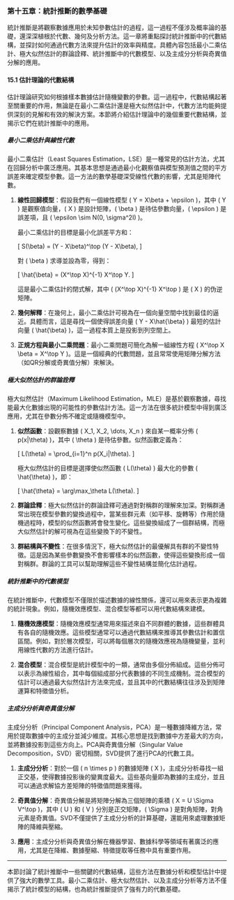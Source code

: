 ### 第十五章：統計推斷的數學基礎

統計推斷是將觀察數據應用於未知參數估計的過程，這一過程不僅涉及概率論的基礎，還深深植根於代數、幾何及分析方法。這一章將重點探討統計推斷中的代數結構，並探討如何通過代數方法來提升估計的效率與精度。具體內容包括最小二乘估計、極大似然估計的群論詮釋、統計推斷中的代數模型、以及主成分分析與奇異值分解的應用。

#### 15.1 估計理論的代數結構

估計理論研究如何根據樣本數據估計隨機變數的參數。這一過程中，代數結構起著至關重要的作用，無論是在最小二乘估計還是極大似然估計中，代數方法均能夠提供深刻的見解和有效的解決方案。本節將介紹估計理論中的幾個重要代數結構，並揭示它們在統計推斷中的應用。

##### 最小二乘估計與線性代數

最小二乘估計（Least Squares Estimation，LSE）是一種常見的估計方法，尤其在回歸分析中廣泛應用。其基本思想是通過最小化觀察值與模型預測值之間的平方誤差來確定模型參數。這一方法的數學基礎深受線性代數的影響，尤其是矩陣代數。

1. **線性回歸模型**：假設我們有一個線性模型 \( Y = X\beta + \epsilon \)，其中 \( Y \) 是觀察值向量，\( X \) 是設計矩陣，\( \beta \) 是待估參數向量，\( \epsilon \) 是誤差項，且 \( \epsilon \sim N(0, \sigma^2I) \)。
   
   最小二乘估計的目標是最小化誤差平方和：
   
   \[
   S(\beta) = (Y - X\beta)^\top (Y - X\beta),
   \]
   
   對 \( \beta \) 求導並設為零，得到：
   
   \[
   \hat{\beta} = (X^\top X)^{-1} X^\top Y.
   \]
   
   這是最小二乘估計的閉式解，其中 \( (X^\top X)^{-1} X^\top \) 是 \( X \) 的伪逆矩陣。

2. **幾何解釋**：在幾何上，最小二乘估計可視為在一個向量空間中找到最佳的逼近。具體而言，這是尋找一個使得誤差向量 \( Y - X\hat{\beta} \) 最短的估計向量 \( \hat{\beta} \)，這一過程本質上是投影到列空間上。

3. **正規方程與最小二乘問題**：最小二乘問題可簡化為解一組線性方程 \( X^\top X \beta = X^\top Y \)。這是一個經典的代數問題，並且常常使用矩陣分解方法（如QR分解或奇異值分解）來解決。

##### 極大似然估計的群論詮釋

極大似然估計（Maximum Likelihood Estimation，MLE）是基於觀察數據，尋找能最大化數據出現的可能性的參數估計方法。這一方法在很多統計模型中得到廣泛應用，尤其在參數分佈不確定或隨機模型中。

1. **似然函數**：設觀察數據 \( X_1, X_2, \dots, X_n \) 來自某一概率分佈 \( p(x|\theta) \)，其中 \( \theta \) 是待估參數。似然函數定義為：
   
   \[
   L(\theta) = \prod_{i=1}^n p(X_i|\theta).
   \]
   
   極大似然估計的目標是選擇使似然函數 \( L(\theta) \) 最大化的參數 \( \hat{\theta} \)，即：
   
   \[
   \hat{\theta} = \arg\max_\theta L(\theta).
   \]

2. **群論詮釋**：極大似然估計的群論詮釋可通過對對稱群的理解來加深。對稱群通常出現在模型參數的變換過程中，當某些群元素（如平移、旋轉等）作用於隨機過程時，模型的似然函數將會發生變化。這些變換組成了一個群結構，而極大似然估計的解可視為在這些變換下的不變性。

3. **群結構與不變性**：在很多情況下，極大似然估計的最優解具有群的不變性特徵。這是因為某些參數變換不會影響樣本的似然函數，使得這些變換形成一個對稱群。群論的工具可以幫助理解這些不變性結構並簡化估計過程。

##### 統計推斷中的代數模型

在統計推斷中，代數模型不僅限於描述數據的線性關係，還可以用來表示更為複雜的統計現象。例如，隨機效應模型、混合模型等都可以用代數結構來建模。

1. **隨機效應模型**：隨機效應模型通常用來描述來自不同群體的數據，這些群體具有各自的隨機效應。這些模型通常可以通過代數結構來推導其參數估計和置信區間。例如，對於層次模型，可以將每個層次的隨機效應視為隨機變量，並利用線性代數的方法進行估計。

2. **混合模型**：混合模型是統計模型中的一類，通常由多個分佈組成。這些分佈可以表示為線性組合，其中每個組成部分代表數據的不同生成機制。混合模型的估計可以通過最大似然估計方法來完成，並且其中的代數結構往往涉及到矩陣運算和特徵值分析。

##### 主成分分析與奇異值分解

主成分分析（Principal Component Analysis，PCA）是一種數據降維方法，常用於提取數據中的主成分並減少維度。其核心思想是找到數據中方差最大的方向，並將數據投影到這些方向上。PCA與奇異值分解（Singular Value Decomposition，SVD）密切相關，SVD提供了進行PCA的代數工具。

1. **主成分分析**：對於一個 \( n \times p \) 的數據矩陣 \( X \)，主成分分析尋找一組正交基，使得數據投影後的變異度最大。這些基向量即為數據的主成分，並且可以通過求解協方差矩陣的特徵值問題來獲得。

2. **奇異值分解**：奇異值分解是將矩陣分解為三個矩陣的乘積 \( X = U \Sigma V^\top \)，其中 \( U \) 和 \( V \) 分別是正交矩陣，\( \Sigma \) 是對角矩陣，對角元素是奇異值。SVD不僅提供了主成分分析的計算基礎，還能用來處理數據矩陣的降維與壓縮。

3. **應用**：主成分分析與奇異值分解在機器學習、數據科學等領域有著廣泛的應用，尤其是在降維、數據壓縮、特徵提取等任務中具有重要作用。

---

本節討論了統計推斷中一些關鍵的代數結構，這些方法在數據分析和模型估計中提供了強大的數學工具。最小二乘估計、極大似然估計、以及主成分分析等方法不僅揭示了統計模型的結構，也為統計推斷提供了強有力的代數基礎。